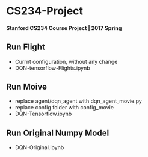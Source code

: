 # CS234-Project
#### Stanford CS234 Course Project | 2017 Spring


## Run Flight
- Currnt configuration, without any change
- DQN-tensorflow-Flights.ipynb 

## Run Moive
-  replace agent/dqn_agent with dqn_agent_movie.py
-  replace config folder with config_movie
-  DQN-Tensorflow.ipynb 

## Run Original Numpy Model
- DQN-Original.ipynb
